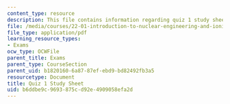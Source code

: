 ```yaml
---
content_type: resource
description: This file contains information regarding quiz 1 study sheet.
file: /media/courses/22-01-introduction-to-nuclear-engineering-and-ionizing-radiation-fall-2016/b6ddbe9c9693875cd92e4909058efa2d_MIT22_01F16_Quiz1_Study.pdf
file_type: application/pdf
learning_resource_types:
- Exams
ocw_type: OCWFile
parent_title: Exams
parent_type: CourseSection
parent_uid: b1820160-6a87-87ef-ebd9-bd82492fb3a5
resourcetype: Document
title: Quiz 1 Study Sheet
uid: b6ddbe9c-9693-875c-d92e-4909058efa2d
---
```


